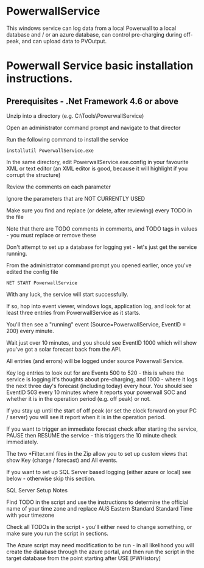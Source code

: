 # PowerwallService
This windows service can log data from a local Powerwall to a local database and / or an azure database, can control pre-charging during off-peak, and can upload data to PVOutput.

Powerwall Service basic installation instructions.
==================================================

Prerequisites - .Net Framework 4.6 or above
-------------

Unzip into a directory (e.g. C:\Tools\PowerwallService)

Open an administrator command prompt and navigate to that director

Run the following command to install the service
	
	installutil PowerwallService.exe

In the same directory, edit PowerwallService.exe.config in your favourite XML or text editor (an XML editor is good, because it will highlight if you corrupt the structure)

Review the comments on each parameter

Ignore the parameters that are NOT CURRENTLY USED

Make sure you find and replace (or delete, after reviewing) every TODO in the file

Note that there are TODO comments in comments, and TODO tags in values - you must replace or remove these

Don't attempt to set up a database for logging yet - let's just get the service running.

From the administrator command prompt you opened earlier, once you've edited the config file

	NET START PowerwallService

With any luck, the service will start successfully.

If so, hop into event viewer, windows logs, application log, and look for at least three entries from PowerwallService as it starts.

You'll then see a "running" event (Source=PowerwallService, EventID = 200) every minute.

Wait just over 10 minutes, and you should see EventID 1000 which will show you've got a solar forecast back from the API.

All entries (and errors) will be logged under source Powerwall Service.

Key log entries to look out for are Events 500 to 520 - this is where the service is logging it's thoughts about pre-charging, and 1000 - where it logs the next three day's forecast (including today) every hour.  You should see EventID 503 every 10 minutes where it reports your powerwall SOC and whether it is in the operation period (e.g. off peak) or not.

If you stay up until the start of off peak (or set the clock forward on your PC / server) you will see it report when it is in the operation period.

If you want to trigger an immediate forecast check after starting the service, PAUSE then RESUME the service - this triggers the 10 minute check immediately.

The two *Filter.xml files in the Zip allow you to set up custom views that show Key (charge / forecast) and All events.

If you want to set up SQL Server based logging (either azure or local) see below - otherwise skip this section.


SQL Server Setup Notes

Find TODO in the script and use the instructions to determine the official name of your time zone and replace AUS Eastern Standard Standard Time with your timezone

Check all TODOs in the script - you'll either need to change something, or make sure you run the script in sections.

The Azure script may need modification to be run - in all likelihood you will create the database through the azure portal, 
and then run the script in the target database from the point starting after USE [PWHistory]
